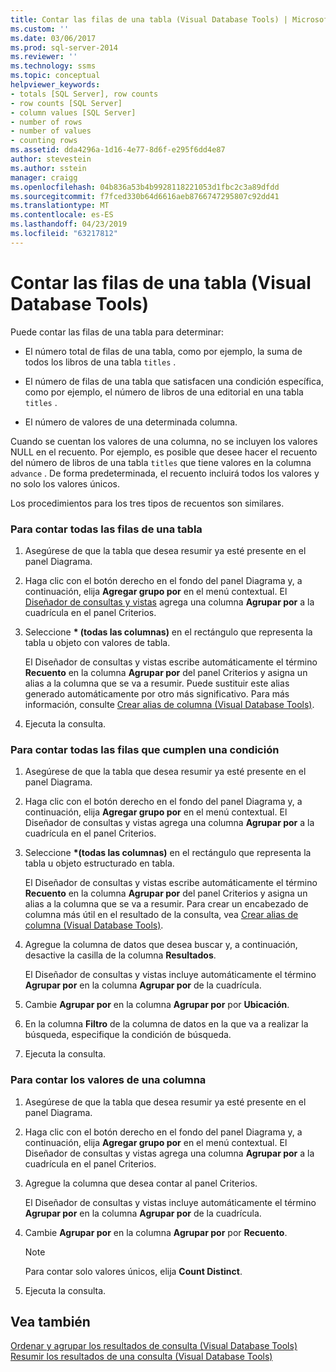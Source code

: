 ```yaml
---
title: Contar las filas de una tabla (Visual Database Tools) | Microsoft Docs
ms.custom: ''
ms.date: 03/06/2017
ms.prod: sql-server-2014
ms.reviewer: ''
ms.technology: ssms
ms.topic: conceptual
helpviewer_keywords:
- totals [SQL Server], row counts
- row counts [SQL Server]
- column values [SQL Server]
- number of rows
- number of values
- counting rows
ms.assetid: dda4296a-1d16-4e77-8d6f-e295f6dd4e87
author: stevestein
ms.author: sstein
manager: craigg
ms.openlocfilehash: 04b836a53b4b9928118221053d1fbc2c3a89dfdd
ms.sourcegitcommit: f7fced330b64d6616aeb8766747295807c92dd41
ms.translationtype: MT
ms.contentlocale: es-ES
ms.lasthandoff: 04/23/2019
ms.locfileid: "63217812"
---
```

# <a name="count-rows-in-a-table-visual-database-tools"></a>Contar las filas de una tabla (Visual Database Tools)
  Puede contar las filas de una tabla para determinar:  
  
-   El número total de filas de una tabla, como por ejemplo, la suma de todos los libros de una tabla `titles` .  
  
-   El número de filas de una tabla que satisfacen una condición específica, como por ejemplo, el número de libros de una editorial en una tabla `titles` .  
  
-   El número de valores de una determinada columna.  
  
 Cuando se cuentan los valores de una columna, no se incluyen los valores NULL en el recuento. Por ejemplo, es posible que desee hacer el recuento del número de libros de una tabla `titles` que tiene valores en la columna `advance` . De forma predeterminada, el recuento incluirá todos los valores y no solo los valores únicos.  
  
 Los procedimientos para los tres tipos de recuentos son similares.  
  
### <a name="to-count-all-the-rows-in-a-table"></a>Para contar todas las filas de una tabla  
  
1.  Asegúrese de que la tabla que desea resumir ya esté presente en el panel Diagrama.  
  
2.  Haga clic con el botón derecho en el fondo del panel Diagrama y, a continuación, elija **Agregar grupo por** en el menú contextual. El [Diseñador de consultas y vistas](visual-database-tools.md) agrega una columna **Agrupar por** a la cuadrícula en el panel Criterios.  
  
3.  Seleccione  **\* (todas las columnas)** en el rectángulo que representa la tabla u objeto con valores de tabla.  
  
     El Diseñador de consultas y vistas escribe automáticamente el término **Recuento** en la columna **Agrupar por** del panel Criterios y asigna un alias a la columna que se va a resumir. Puede sustituir este alias generado automáticamente por otro más significativo. Para más información, consulte [Crear alias de columna &#40;Visual Database Tools&#41;](create-column-aliases-visual-database-tools.md).  
  
4.  Ejecuta la consulta.  
  
### <a name="to-count-all-the-rows-that-meet-a-condition"></a>Para contar todas las filas que cumplen una condición  
  
1.  Asegúrese de que la tabla que desea resumir ya esté presente en el panel Diagrama.  
  
2.  Haga clic con el botón derecho en el fondo del panel Diagrama y, a continuación, elija **Agregar grupo por** en el menú contextual. El Diseñador de consultas y vistas agrega una columna **Agrupar por** a la cuadrícula en el panel Criterios.  
  
3.  Seleccione  **\*(todas las columnas)** en el rectángulo que representa la tabla u objeto estructurado en tabla.  
  
     El Diseñador de consultas y vistas escribe automáticamente el término **Recuento** en la columna **Agrupar por** del panel Criterios y asigna un alias a la columna que se va a resumir. Para crear un encabezado de columna más útil en el resultado de la consulta, vea [Crear alias de columna &#40;Visual Database Tools&#41;](create-column-aliases-visual-database-tools.md).  
  
4.  Agregue la columna de datos que desea buscar y, a continuación, desactive la casilla de la columna **Resultados**.  
  
     El Diseñador de consultas y vistas incluye automáticamente el término **Agrupar por** en la columna **Agrupar por** de la cuadrícula.  
  
5.  Cambie **Agrupar por** en la columna **Agrupar por** por **Ubicación**.  
  
6.  En la columna **Filtro** de la columna de datos en la que va a realizar la búsqueda, especifique la condición de búsqueda.  
  
7.  Ejecuta la consulta.  
  
### <a name="to-count-the-values-in-a-column"></a>Para contar los valores de una columna  
  
1.  Asegúrese de que la tabla que desea resumir ya esté presente en el panel Diagrama.  
  
2.  Haga clic con el botón derecho en el fondo del panel Diagrama y, a continuación, elija **Agregar grupo por** en el menú contextual. El Diseñador de consultas y vistas agrega una columna **Agrupar por** a la cuadrícula en el panel Criterios.  
  
3.  Agregue la columna que desea contar al panel Criterios.  
  
     El Diseñador de consultas y vistas incluye automáticamente el término **Agrupar por** en la columna **Agrupar por** de la cuadrícula.  
  
4.  Cambie **Agrupar por** en la columna **Agrupar por** por **Recuento**.  
  
    > [!NOTE]  
    >  Para contar solo valores únicos, elija **Count Distinct**.  
  
5.  Ejecuta la consulta.  
  
## <a name="see-also"></a>Vea también  
 [Ordenar y agrupar los resultados de consulta &#40;Visual Database Tools&#41;](sort-and-group-query-results-visual-database-tools.md)   
 [Resumir los resultados de una consulta &#40;Visual Database Tools&#41;](summarize-query-results-visual-database-tools.md)  
  
  
